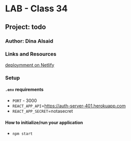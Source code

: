 # LAB - Class 34

## Project: todo

### Author: Dina Alsaid

### Links and Resources

[deploymment on Netlify](https://happy-sammet-ed55fc.netlify.app/)

### Setup

#### `.env` requirements

- `PORT` - 3000
- `REACT_APP_API`=https://auth-server-401.herokuapp.com
- `REACT_APP_SECRET`=notasecret

#### How to initialize/run your application

- `npm start`

<!-- #### UML

what is a UML??
![UML]()

#### notes

does the login work? no  
does the auth work? no  
did i do the lab? also no   -->
